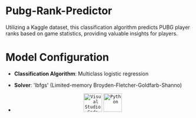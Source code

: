 # Pubg-Rank-Predictor
Utilizing a Kaggle dataset, this classification algorithm predicts PUBG player ranks based on game statistics, providing valuable insights for players.
# Model Configuration

- **Classification Algorithm**: Multiclass logistic regression
- **Solver**: 'lbfgs' (Limited-memory Broyden-Fletcher-Goldfarb-Shanno)

- <div align="center">
	<code><img width="50" src="https://user-images.githubusercontent.com/25181517/192108891-d86b6220-e232-423a-bf5f-90903e6887c3.png" alt="Visual Studio Code" title="Visual Studio Code"/></code>
	<code><img width="50" src="https://user-images.githubusercontent.com/25181517/183423507-c056a6f9-1ba8-4312-a350-19bcbc5a8697.png" alt="Python" title="Python"/></code>
</div>

